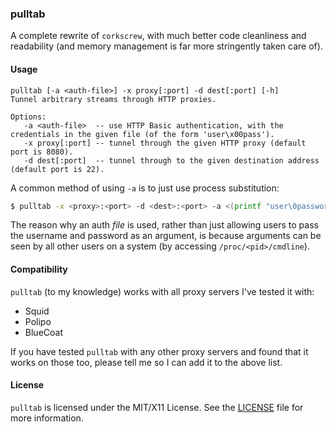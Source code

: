 ### pulltab ###
A complete rewrite of `corkscrew`, with much better code cleanliness and
readability (and memory management is far more stringently taken care of).

#### Usage ####
```
pulltab [-a <auth-file>] -x proxy[:port] -d dest[:port] [-h]
Tunnel arbitrary streams through HTTP proxies.

Options:
   -a <auth-file>  -- use HTTP Basic authentication, with the credentials in the given file (of the form 'user\x00pass').
   -x proxy[:port] -- tunnel through the given HTTP proxy (default port is 8080).
   -d dest[:port]  -- tunnel through to the given destination address (default port is 22).
```

A common method of using `-a` is to just use process substitution:
```bash
$ pulltab -x <proxy>:<port> -d <dest>:<port> -a <(printf "user\0password")
```

The reason why an auth *file* is used, rather than just allowing users to pass
the username and password as an argument, is because arguments can be seen by
all other users on a system (by accessing `/proc/<pid>/cmdline`).

#### Compatibility ####
`pulltab` (to my knowledge) works with all proxy servers I've tested it with:

* Squid
* Polipo
* BlueCoat

If you have tested `pulltab` with any other proxy servers and found that it
works on those too, please tell me so I can add it to the above list.

#### License ####
`pulltab` is licensed under the MIT/X11 License. See the [LICENSE](LICENSE) file
for more information.
